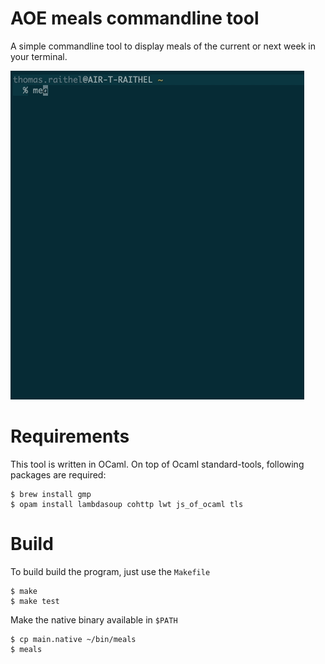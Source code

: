 # AOE meals commandline tool

A simple commandline tool to display meals of the current or next week in your terminal.

![Screencast](screencast.gif)

# Requirements

This tool is written in OCaml. On top of Ocaml standard-tools, following packages
are required:


```
$ brew install gmp
$ opam install lambdasoup cohttp lwt js_of_ocaml tls
```

# Build

To build build the program, just use the `Makefile`

```
$ make
$ make test
```

Make the native binary available in `$PATH`

```
$ cp main.native ~/bin/meals
$ meals
```

